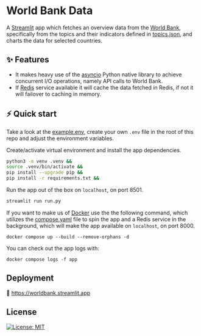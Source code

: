 # World Bank Data


A [Streamlit](https://github.com/streamlit/streamlit) app which fetches an overview data from the [World Bank](https://data.worldbank.org/), specifically from the topics and their indicators defined in [topics.json](app/topics.json), and charts the data for selected countries.


## ✨ Features

* It makes heavy use of the [asyncio](https://docs.python.org/3/library/asyncio.html) Python native library to achieve concurrent I/O operations, namely API calls to World Bank.
* If [Redis](https://redis.io/) service available it will cache the data fetched in Redis, if not it will failover to caching in memory.


## ⚡️ Quick start

Take a look at the [example.env](example.env), create your own `.env` file in the root of this repo and adjust the environment variables.

Create/activate virtual environment and install the app dependencies.

``` bash
python3 -m venv .venv &&
source .venv/bin/activate &&
pip install --upgrade pip &&
pip install -r requirements.txt &&
```

Run the app out of the box on `localhost`, on port 8501.
``` bash
streamlit run run.py
```

If you want to make us of [Docker](https://www.docker.com/) use the the following command, which utilizes the [compose.yaml](compose.yaml) file to spin the app and a Redis service in the background, which will make the app available on `localhost`, on port 8000.

```
docker compose up --build --remove-orphans -d
```

You can check out the app logs with:
```
docker compose logs -f app
```

## Deployment

:anger: https://worldbank.streamlit.app

## License

[![License: MIT](https://img.shields.io/github/license/vlatan/world-bank-data?label=License)](/LICENSE "License: MIT")